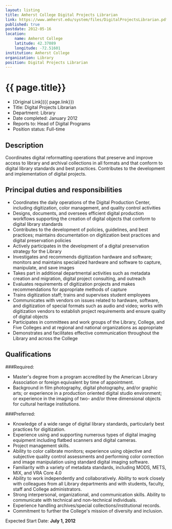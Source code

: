 ```yaml
---
layout: listing
title: Amherst College Digital Projects Librarian
link: https://www.amherst.edu/system/files/DigitalProjectsLibrarian.pdf
published: true
postdate: 2012-05-16
location:
    name: Amherst College
    latitude: 42.37089
    longitude: -72.51601
institution: Amherst College
organization: Library
position: Digital Projects Librarian
---
```



# {{ page.title}}

* [Original Link]({{ page.link}})
* Title: Digital Projects Librarian
* Department: Library
* Date completed: January 2012
* Reports to: Head of Digital Programs
* Position status: Full-time

## Description
Coordinates digital reformatting operations that preserve and improve access to library and 
archival collections in all formats and that conform to digital library standards and best practices. Contributes to the development and implementation of digital projects.

## Principal duties and responsibilities
* Coordinates the daily operations of the Digital Production Center, including digitization, color 
management, and quality control activities
* Designs, documents, and oversees efficient digital production workflows supporting the creation 
of digital objects that conform to digital library standards
* Contributes to the development of policies, guidelines, and best practices; maintains 
documentation on digitization best practices and digital preservation policies
* Actively participates in the development of a digital preservation strategy for the Library
* Investigates and recommends digitization hardware and software; monitors and maintains 
specialized hardware and software to capture, manipulate, and save images
* Takes part in additional departmental activities such as metadata creation and migration, digital 
project consulting, and outreach 
* Evaluates requirements of digitization projects and makes recommendations for appropriate 
methods of capture
* Trains digitization staff; trains and supervises student employees
* Communicates with vendors on issues related to hardware, software, and digitization of special 
formats such as audio and video; works with digitization vendors to establish project requirements 
and ensure quality of digital objects
* Participates in committees and work groups of the Library, College, and Five Colleges and at 
regional and national organizations as appropriate
* Demonstrates and facilitates effective communication throughout the Library and across the 
College

## Qualifications

###Required:
* Master's degree from a program accredited by the American Library Association or foreign 
equivalent by time of appointment.
* Background in film photography, digital photography, and/or graphic arts; or experience in a 
production oriented digital studio environment; or experience in the imaging of two- and/or three dimensional objects for cultural heritage institutions.

###Preferred:
* Knowledge of a wide range of digital library standards, particularly best practices for digitization.
* Experience using and supporting numerous types of digital imaging equipment including flatbed 
scanners and digital cameras.
* Project management skills.
* Ability to color calibrate monitors; experience using objective and subjective quality control 
assessments and performing color correction and image manipulation using standard digital 
imaging software.
* Familiarity with a variety of metadata standards, including MODS, METS, MIX, and VRA Core 4.0
* Ability to work independently and collaboratively. Ability to work closely with colleagues from all 
Library departments and with students, faculty, staff and College administrators.
* Strong interpersonal, organizational, and communication skills. Ability to communicate with 
technical and non-technical individuals.
* Experience handling archives/special collections/institutional records.
* Commitment to further the College's mission of diversity and inclusion.

Expected Start Date: **July 1, 2012**